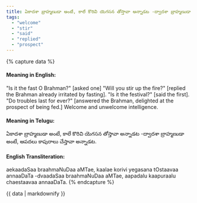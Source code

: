 ```yaml
---
title: ఏకాదశా బ్రాహ్మణుడా అంటే, కాలే కొరివి యెగసన తోస్తావా అన్నాడట -ద్వాదశా బ్రాహ్మణుడా అంటే, ఆపదలు కాపురాలు చేస్తావా అన్నాడట.
tags:
  - "welcome"
  - "stir"
  - "said"
  - "replied"
  - "prospect"
---
```


{% capture data %}
#### Meaning in English:
"Is it the fast O Brahman?" [asked one] "Will you stir up the fire?" [replied the Brahman already irritated by fasting]. "Is it the festival?" [said the first]. "Do troubles last for ever?" [answered the Brahman, delighted at the prospect of being fed.]
Welcome and unwelcome intelligence.

#### Meaning in Telugu:
ఏకాదశా బ్రాహ్మణుడా అంటే, కాలే కొరివి యెగసన తోస్తావా అన్నాడట -ద్వాదశా బ్రాహ్మణుడా అంటే, ఆపదలు కాపురాలు చేస్తావా అన్నాడట.

#### English Transliteration:
aekaadaSaa braahmaNuDaa aMTae, kaalae korivi yegasana tOstaavaa annaaDaTa -dvaadaSaa braahmaNuDaa aMTae, aapadalu kaapuraalu chaestaavaa annaaDaTa.
{% endcapture %}

{{ data | markdownify }}

